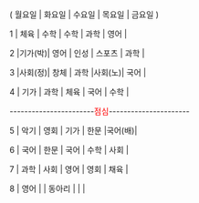 <html>
  <head>
    <meta name="naver-site-verification" content="32f4ac1a8dba5d64a8ae89b43ef6db6b8c91a20a" />
  </head>
  <body>
      ( 월요일 | 화요일 | 수요일 | 목요일 | 금요일 )<p>
    1 |  체육  |  수학  |  수학  |  과학  |  영어  |<p>
    2 |기가(박)|  영어  |  인성  | 스포츠 |  과학  |<p>
    3 |사회(정)|  창체  |  과학  |사회(노)|  국어  |<p>
    4 |  기가  |  과학  |  체육  |  국어  |  수학  |<p>
    -----------------------<font color="red">점심</font>----------------------<p>
    5 |  악기  |  영회  |  기가  |  한문  |국어(배)|<p>
    6 |  국어  |  한문  |  국어  |  수학  |  사회  |<p>
    7 |  과학  |  사회  |  영어  |  영회  |  채육  |<p>
    8 |  영어  |        | 동아리 |        |        |<p>
  </body>
</html>
